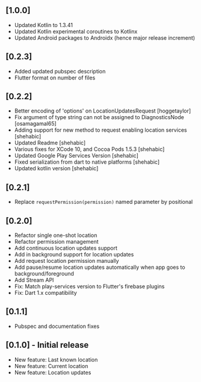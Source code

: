 ## [1.0.0]

* Updated Kotlin to 1.3.41
* Updated Kotlin experimental coroutines to Kotlinx
* Updated Android packages to Androidx (hence major release increment)

## [0.2.3]

* Added updated pubspec description
* Flutter format on number of files

## [0.2.2]

* Better encoding of 'options' on LocationUpdatesRequest [hoggetaylor]
* Fix argument of type string can not be assigned to DiagnosticsNode [osamagamal65]
* Adding support for new method to request enabling location services [shehabic]
* Updated Readme [shehabic]
* Various fixes for XCode 10, and Cocoa Pods 1.5.3 [shehabic]
* Updated Google Play Services Version [shehabic]
* Fixed serialization from dart to native platforms [shehabic]
* Updated kotlin version [shehabic]

## [0.2.1]

* Replace `requestPermission(permission)` named parameter by positional


## [0.2.0]

* Refactor single one-shot location
* Refactor permission management
* Add continuous location updates support
* Add in background support for location updates
* Add request location permission manually
* Add pause/resume location updates automatically when app goes to background/foreground
* Add Stream API
* Fix: Match play-services version to Flutter's firebase plugins
* Fix: Dart 1.x compatibility


## [0.1.1]

* Pubspec and documentation fixes


## [0.1.0] - Initial release

* New feature: Last known location
* New feature: Current location
* New feature: Location updates
